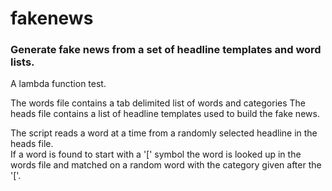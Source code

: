 # fakenews
### Generate fake news from a set of headline templates and word lists.

A lambda function test.

The words file contains a tab delimited list of words and categories
The heads file contains a list of headline templates used to build the fake news.

The script reads a word at a time from a randomly selected headline in the heads file.  
If a word is found to start with a '[' symbol the word is looked up in the words file and matched on a random word with
the category given after the '['.  
